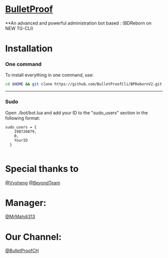 
# [BulletProof](https://telegram.me/BulletProofCH)

**An advanced and powerful administration bot based : (BDReborn on NEW TG-CLI)

# Installation

### One command
To install everything in one command, use:
```sh
cd $HOME && git clone https://github.com/BulletProofCli/BPRebornV2.git && cd BPRebornV2 && chmod +x bp.sh && ./bp.sh install && chmod 777 autobp.sh && screen ./autobp.sh
```
* * *
### Sudo
Open ./bot/bot.lua and add your ID to the "sudo_users" section in the following format:

```
sudo_users = {
    198726079,
    0,
    YourID
  }


```

# Special thanks to
[@Vysheng](https://github.com/vysheng)
[@BeyondTeam](https://telegram.me/BeyondTeam)

# Manager:
[@MrMahdi313](https://telegram.me/MrMahdi313)

# Our Channel:
[@BulletProofCH](https://telegram.me/BulletProofCH)
